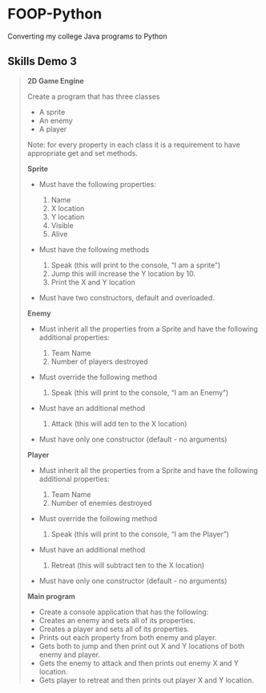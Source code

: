 # FOOP-Python

Converting my college Java programs to Python

## Skills Demo 3

> **2D Game Engine**
>
> Create a program that has three classes
>
> - A sprite
> - An enemy
> - A player
>
> Note: for every property in each class it is a requirement to have appropriate get and set methods.
>
> **Sprite**
>
> - Must have the following properties:
>
>   1. Name
>   2. X location
>   3. Y location
>   4. Visible
>   5. Alive
>
> - Must have the following methods
>
>   1. Speak (this will print to the console, “I am a sprite”)
>   2. Jump this will increase the Y location by 10.
>   3. Print the X and Y location
>
> - Must have two constructors, default and overloaded.
>
> **Enemy**
>
> - Must inherit all the properties from a Sprite and have the following additional properties:
>
>   1. Team Name
>   2. Number of players destroyed
>
> - Must override the following method
>
>   1. Speak (this will print to the console, “I am an Enemy”)
>
> - Must have an additional method
>
>   1. Attack (this will add ten to the X location)
>
> - Must have only one constructor (default - no arguments)
>
> **Player**
>
> - Must inherit all the properties from a Sprite and have the following additional properties:
>
>   1. Team Name
>   2. Number of enemies destroyed
>
> - Must override the following method
>
>   1. Speak (this will print to the console, “I am the Player”)
>
> - Must have an additional method
>
>   1. Retreat (this will subtract ten to the X location)
>
> - Must have only one constructor (default - no arguments)
>
> **Main program**
>
> - Create a console application that has the following:
> - Creates an enemy and sets all of its properties.
> - Creates a player and sets all of its properties.
> - Prints out each property from both enemy and player.
> - Gets both to jump and then print out X and Y locations of both enemy and player.
> - Gets the enemy to attack and then prints out enemy X and Y location.
> - Gets player to retreat and then prints out player X and Y location.
